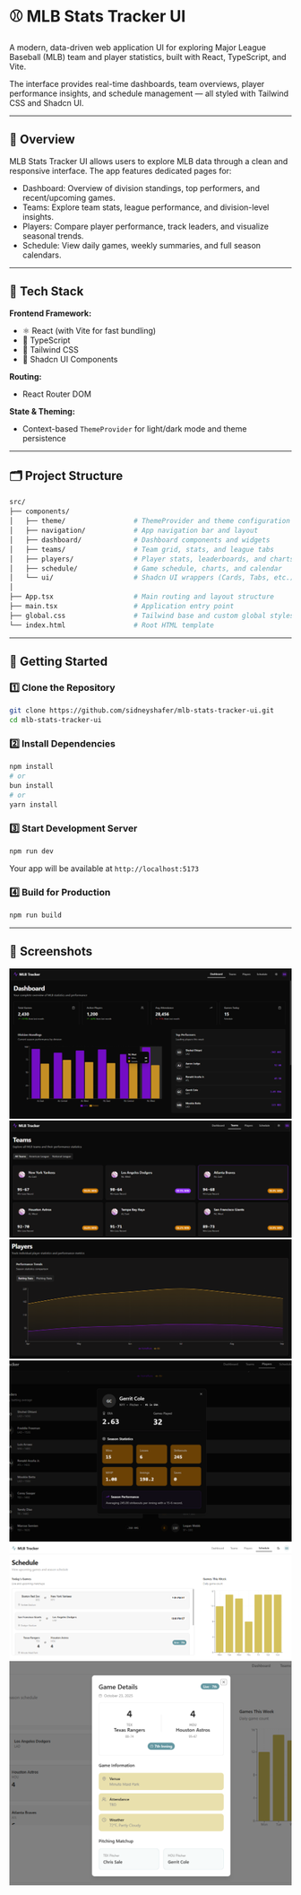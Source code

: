 # ⚾ MLB Stats Tracker UI

A modern, data-driven web application UI for exploring Major League Baseball (MLB) team and player statistics, built with React, TypeScript, and Vite.

The interface provides real-time dashboards, team overviews, player performance insights, and schedule management — all styled with Tailwind CSS and Shadcn UI.

----

## 🧠 Overview

MLB Stats Tracker UI allows users to explore MLB data through a clean and responsive interface.
The app features dedicated pages for:

* Dashboard: Overview of division standings, top performers, and recent/upcoming games.
* Teams: Explore team stats, league performance, and division-level insights.
* Players: Compare player performance, track leaders, and visualize seasonal trends.
* Schedule: View daily games, weekly summaries, and full season calendars.

----

## 🧰 Tech Stack

**Frontend Framework:**

* ⚛️ React (with Vite for fast bundling)
* 🧩 TypeScript
* 🎨 Tailwind CSS
* 💎 Shadcn UI Components

**Routing:**
* React Router DOM

**State & Theming:**
* Context-based `ThemeProvider` for light/dark mode and theme persistence

----

## 🗂️ Project Structure
```graphql
src/
├── components/
│   ├── theme/                 # ThemeProvider and theme configuration
│   ├── navigation/            # App navigation bar and layout
│   ├── dashboard/             # Dashboard components and widgets
│   ├── teams/                 # Team grid, stats, and league tabs
│   ├── players/               # Player stats, leaderboards, and charts
│   ├── schedule/              # Game schedule, charts, and calendar
│   └── ui/                    # Shadcn UI wrappers (Cards, Tabs, etc.)
│
├── App.tsx                    # Main routing and layout structure
├── main.tsx                   # Application entry point
├── global.css                 # Tailwind base and custom global styles
└── index.html                 # Root HTML template
```

----
## 🚀 Getting Started

### 1️⃣ Clone the Repository
```bash
git clone https://github.com/sidneyshafer/mlb-stats-tracker-ui.git
cd mlb-stats-tracker-ui
```

### 2️⃣ Install Dependencies
```bash
npm install
# or
bun install
# or
yarn install
```

### 3️⃣ Start Development Server
```bash
npm run dev
```
Your app will be available at `http://localhost:5173`

### 4️⃣ Build for Production
```bash
npm run build
```

----

## 📸 Screenshots

![Dashboard Preview](./src/assets/dashboard-demo-1.png)
![Teams Page](./src/assets/teams-demo.png)
![Players Page](./src/assets/players-demo-1.png)
![Players Page Modal](./src/assets/players-demo-2.png)
![Schedule Page](./src/assets/schedule-demo-1.png)
![Schedule Page Modal](./src/assets/schedule-demo-2.png)